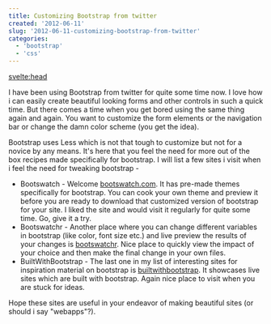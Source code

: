 ```yaml
---
title: Customizing Bootstrap from twitter
created: '2012-06-11'
slug: '2012-06-11-customizing-bootstrap-from-twitter'
categories:
  - 'bootstrap'
  - 'css'
---
```


<svelte:head>

<title>Customizing Bootstrap from twitter</title>
</svelte:head>

I have been using Bootstrap from twitter for quite some time now. I love how i can easily create beautiful looking forms and other controls in such a quick time. But there comes a time when you get bored using the same thing again and again. You want to customize the form elements or the navigation bar or change the damn color scheme (you get the idea).

Bootstrap uses Less which is not that tough to customize but not for a novice by any means. It's here that you feel the need for more out of the box recipes made specifically for bootstrap. I will list a few sites i visit when i feel the need for tweaking bootstrap -

- Bootswatch - Welcome <a href="https://bootswatch.com/" target="_blank">bootswatch.com</a>. It has pre-made themes specifically for bootstrap. You can cook your own theme and preview it before you are ready to download that customized version of bootstrap for your site. I liked the site and would visit it regularly for quite some time. Go, give it a try.
- Bootswatchr - Another place where you can change different variables in bootstrap (like color, font size etc.) and live preview the results of your changes is <a href="http://bootswatchr.com/" target="_blank">bootswatchr</a>. Nice place to quickly view the impact of your choice and then make the final change in your own files.
- BuiltWithBootstrap - The last one in my list of interesting sites for inspiration material on bootstrap is <a href="http://builtwithbootstrap.com/" target="_blank">builtwithbootstrap</a>. It showcases live sites which are built with bootstrap. Again nice place to visit when you are stuck for ideas.

Hope these sites are useful in your endeavor of making beautiful sites (or should i say "webapps"?).
